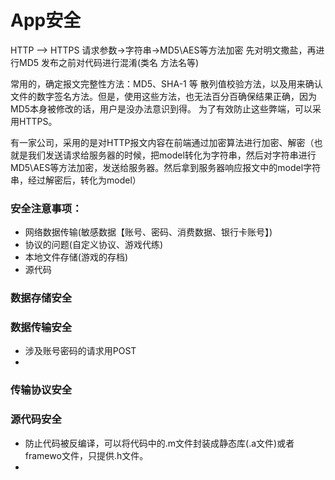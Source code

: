 # App安全


HTTP --> HTTPS
请求参数->字符串->MD5\AES等方法加密
先对明文撒盐，再进行MD5
发布之前对代码进行混淆(类名 方法名等)



常用的，确定报文完整性方法：MD5、SHA-1 等 散列值校验方法，以及用来确认文件的数字签名方法。但是，使用这些方法，也无法百分百确保结果正确，因为MD5本身被修改的话，用户是没办法意识到得。
为了有效防止这些弊端，可以采用HTTPS。

有一家公司，采用的是对HTTP报文内容在前端通过加密算法进行加密、解密（也就是我们发送请求给服务器的时候，把model转化为字符串，然后对字符串进行MD5\AES等方法加密，发送给服务器。然后拿到服务器响应报文中的model字符串，经过解密后，转化为model）

### 安全注意事项：
- 网络数据传输(敏感数据【账号、密码、消费数据、银行卡账号】)
- 协议的问题(自定义协议、游戏代练)
- 本地文件存储(游戏的存档)
- 源代码

### 数据存储安全

### 数据传输安全
- 涉及账号密码的请求用POST
- 

### 传输协议安全

### 源代码安全
- 防止代码被反编译，可以将代码中的.m文件封装成静态库(.a文件)或者framewo文件，只提供.h文件。
- 